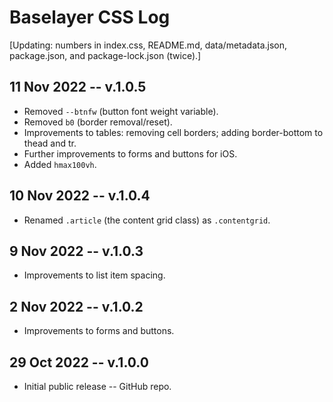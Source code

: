 
# Baselayer CSS Log

[Updating: numbers in index.css, README.md, data/metadata.json, package.json, and package-lock.json (twice).]

## 11 Nov 2022 -- v.1.0.5

* Removed `--btnfw` (button font weight variable).
* Removed `b0` (border removal/reset).
* Improvements to tables: removing cell borders; adding border-bottom to thead and tr.
* Further improvements to forms and buttons for iOS.
* Added `hmax100vh`.

## 10 Nov 2022 -- v.1.0.4

* Renamed `.article` (the content grid class) as `.contentgrid`.

## 9 Nov 2022 -- v.1.0.3

* Improvements to list item spacing.

## 2 Nov 2022 -- v.1.0.2

* Improvements to forms and buttons.

## 29 Oct 2022 -- v.1.0.0

* Initial public release -- GitHub repo.